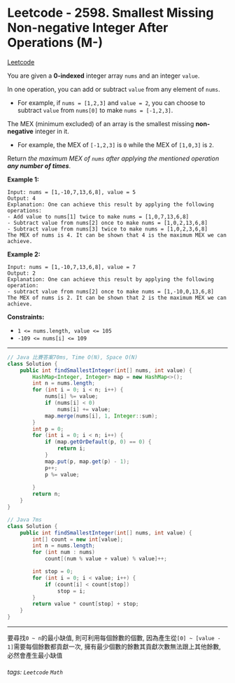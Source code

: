 # Leetcode - 2598. Smallest Missing Non-negative Integer After Operations (M-)

[Leetcode](https://leetcode.com/problems/smallest-missing-non-negative-integer-after-operations/description/)

You are given a **0-indexed** integer array `nums` and an integer `value`.

In one operation, you can add or subtract `value` from any element of `nums`.

-   For example, if `nums = [1,2,3]` and `value = 2`, you can choose to subtract `value` from `nums[0]` to make `nums = [-1,2,3]`.

The MEX (minimum excluded) of an array is the smallest missing **non-negative** integer in it.

-   For example, the MEX of `[-1,2,3]` is `0` while the MEX of `[1,0,3]` is `2`.

Return _the maximum MEX of _`nums`_ after applying the mentioned operation **any number of times**_.

**Example 1:**
```
Input: nums = [1,-10,7,13,6,8], value = 5
Output: 4
Explanation: One can achieve this result by applying the following operations:
- Add value to nums[1] twice to make nums = [1,0,7,13,6,8]
- Subtract value from nums[2] once to make nums = [1,0,2,13,6,8]
- Subtract value from nums[3] twice to make nums = [1,0,2,3,6,8]
The MEX of nums is 4. It can be shown that 4 is the maximum MEX we can achieve.
```
**Example 2:**
```
Input: nums = [1,-10,7,13,6,8], value = 7
Output: 2
Explanation: One can achieve this result by applying the following operation:
- subtract value from nums[2] once to make nums = [1,-10,0,13,6,8]
The MEX of nums is 2. It can be shown that 2 is the maximum MEX we can achieve.
```
**Constraints:**

-   `1 <= nums.length, value <= 105`
-   `-109 <= nums[i] <= 109`

---
```java
// Java 比賽答案70ms, Time O(N), Space O(N) 
class Solution {
    public int findSmallestInteger(int[] nums, int value) {
        HashMap<Integer, Integer> map = new HashMap<>();
        int n = nums.length;
        for (int i = 0; i < n; i++) {
            nums[i] %= value;
            if (nums[i] < 0)
                nums[i] += value;
            map.merge(nums[i], 1, Integer::sum);
        }
        int p = 0;
        for (int i = 0; i < n; i++) {
            if (map.getOrDefault(p, 0) == 0) {
                return i;
            }
            map.put(p, map.get(p) - 1);
            p++;
            p %= value;
            
        }
        return n;
    }
}
```

```java
// Java 7ms
class Solution {
    public int findSmallestInteger(int[] nums, int value) {
        int[] count = new int[value];
        int n = nums.length;
        for (int num : nums)
            count[(num % value + value) % value]++;

        int stop = 0;
        for (int i = 0; i < value; i++) {
            if (count[i] < count[stop])
                stop = i;
        }
        return value * count[stop] + stop;
    }
}
```

---

要尋找`0 ~ n`的最小缺值, 則可利用每個餘數的個數,
因為產生從`[0] ~ [value - 1]`需要每個餘數都貢獻一次,
擁有最少個數的餘數其貢獻次數無法跟上其他餘數, 必然會產生最小缺值

###### tags: `Leetcode` `Math`